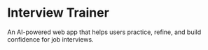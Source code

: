 # Interview Trainer

An AI-powered web app that helps users practice, refine, and build confidence for job interviews. 